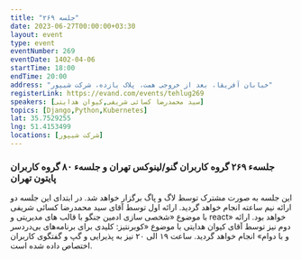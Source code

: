 ```yaml
---
title: "جلسه ۲۶۹"
date: 2023-06-27T00:00:00+03:30
layout: event
type: event
eventNumber: 269
eventDate: 1402-04-06
startTime: 18:00
endTime: 20:00
address: "خیابان آفریقا، بعد از خروجی همت، پلاک یازده، شرکت شیپور"
registerLink: https://evand.com/events/tehlug269
speakers: [سید محمدرضا کسائی شریفی,کیوان هدایتی]
topics: [Django,Python,Kubernetes]
lat: 35.7529255
lng: 51.4153499
locations: [شرکت شیپور]
---
```

### جلسهء ۲۶۹ گروه کاربران گنو/لینوکس تهران و جلسهء ۸۰ گروه کاربران پایتون تهران  
این جلسه به صورت مشترک توسط لاگ و پاگ برگزار خواهد شد. در ابتدای این جلسه دو ارائه نیم ساعته انجام خواهد گردید.
ارائه اول توسط آقای سید محمدرضا کسائی شریفی با موضوع «شخصی سازی ادمین جنگو با قالب های مدیریتی و react» خواهد بود.
ارائه دوم نیز توسط آقای کیوان هدایتی با موضوع «کوبرنتیز: کلیدی برای برنامه‌های بی‌دردسر و با دوام»  انجام خواهد گردید.
ساعت ۱۹ الی ۲۰ نیز به پذیرایی و گپ و گفتگوی کاربران اختصاص داده شده است.